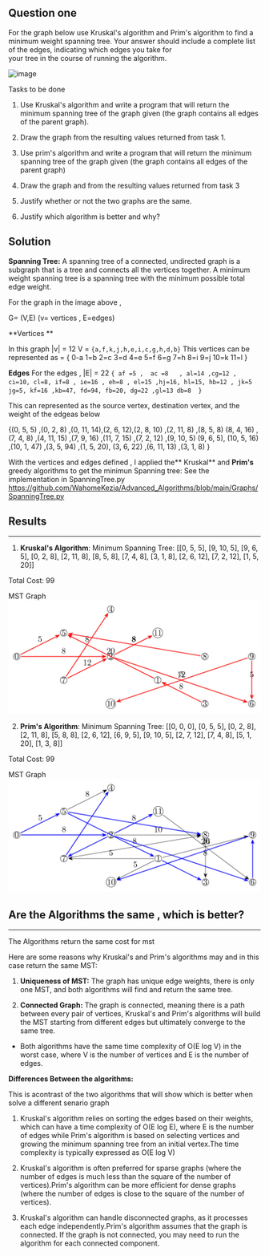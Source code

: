 ## Question one 

For the graph below use Kruskal's algorithm and Prim's algorithm to find a minimum weight spanning
tree. Your answer should include a complete list of the edges, indicating which edges you take for \
your tree in the course of running the algorithm.

![image](https://github.com/WahomeKezia/Advanced_Algorithms/assets/90443938/937deea9-a25d-4514-b0cd-5783a610f1a9)


Tasks to be done

1. Use Kruskal's algorithm and write a program that will return the minimum spanning tree of the graph given (the graph contains all edges of the parent graph).
2. Draw the graph from the resulting values returned from task 1.

3. Use prim's algorithm and write a program that will return the minimum spanning tree of the graph given (the graph contains all edges of the parent graph)
4. Draw the graph and from the resulting values returned from task 3

5. Justify whether or not the two graphs are the same.
6. Justify which algorithm is better and why?

## Solution 

**Spanning Tree:**
A spanning tree of a connected, undirected graph is a subgraph that is a tree and connects all the vertices together. A minimum weight spanning tree is a spanning tree with the minimum possible total edge weight. 

For the graph in the image above , 

G= (V,E) (v= vertices ,  E=edges)

**Vertices **

In this graph |v| = 12
V = `{a,f,k,j,h,e,i,c,g,h,d,b}` 
This vertices can be represented as = { 0-a 1=b 2=c 3=d 4=e 5=f 6=g 7=h 8=i 9=j 10=k 11=l } 

**Edges**
For the edges , 
|E| = 22
`{ af =5 ,  ac =8   , al=14 ,cg=12 , ci=10, cl=8, if=8 , ie=16 , eh=8 , el=15 ,hj=16, hl=15, hb=12 , jk=5 jg=5, kf=16 ,kb=47, fd=94, fb=20, dg=22 ,gl=13 db=8  } `

This can represented as the source vertex, destination vertex, and the weight of the edgeas below

{(0, 5, 5) ,(0, 2, 8) ,(0, 11, 14),(2, 6, 12),(2, 8, 10) ,(2, 11, 8) ,(8, 5, 8)
(8, 4, 16) ,(7, 4, 8) ,(4, 11, 15) ,(7, 9, 16) ,(11, 7, 15) ,(7, 2, 12) ,(9, 10, 5)
(9, 6, 5), (10, 5, 16) ,(10, 1, 47) ,(3, 5, 94) ,(1, 5, 20), (3, 6, 22) ,(6, 11, 13) ,(3, 1, 8) }

With the vertices and edges defined , I applied the** Kruskal** and **Prim's** greedy algorithms to get the minimun Spanning tree:
See the implementation in SpanningTree.py <https://github.com/WahomeKezia/Advanced_Algorithms/blob/main/Graphs/SpanningTree.py>

## Results 
---

1. **Kruskal's Algorithm**:
Minimum Spanning Tree: [[0, 5, 5], [9, 10, 5], [9, 6, 5], [0, 2, 8], [2, 11, 8], [8, 5, 8], [7, 4, 8], [3, 1, 8], [2, 6, 12], [7, 2, 12], [1, 5, 20]]
  
Total Cost: 99

MST Graph 
![image](https://github.com/WahomeKezia/Advanced_Algorithms/blob/main/Graphs/Kruskal'sMST.jpg)

2. **Prim's Algorithm**:
Minimum Spanning Tree: [[0, 0, 0], [0, 5, 5], [0, 2, 8], [2, 11, 8], [5, 8, 8], [2, 6, 12], [6, 9, 5], [9, 10, 5], [2, 7, 12], [7, 4, 8], [5, 1, 20], [1, 3, 8]]

Total Cost: 99

MST Graph
![image](https://github.com/WahomeKezia/Advanced_Algorithms/blob/main/Graphs/Prim'sMST.jpg)

## Are the Algorithms the same , which is better?
---
The Algorithms return the same cost for mst 

Here are some reasons why Kruskal's and Prim's algorithms may and in this case return the same MST:

1. **Uniqueness of MST:**
The graph has unique edge weights, there is only one MST, and both algorithms will find and return the same tree.

2. **Connected Graph:**
The graph is connected, meaning there is a path between every pair of vertices, Kruskal's and Prim's algorithms will build the MST starting from different edges but ultimately converge to the same tree.

- Both algorithms have the same time complexity of O(E log V) in the worst case, where V is the number of vertices and E is the number of edges.
  
****Differences Between the algorithms:****

This is acontrast of the two algorithms that will show which is better when solve a different senario graph

1. Kruskal's algorithm relies on sorting the edges based on their weights, which can have a time complexity of O(E log E), where E is the number of edges while Prim's algorithm is based on selecting vertices and growing the minimum spanning tree from an initial vertex.The time complexity is typically expressed as O(E log V)
2. Kruskal's algorithm is often preferred for sparse graphs (where the number of edges is much less than the square of the number of vertices).Prim's algorithm can be more efficient for dense graphs (where the number of edges is close to the square of the number of vertices).

3. Kruskal's algorithm can handle disconnected graphs, as it processes each edge independently.Prim's algorithm assumes that the graph is connected. If the graph is not connected, you may need to run the algorithm for each connected component.

  


